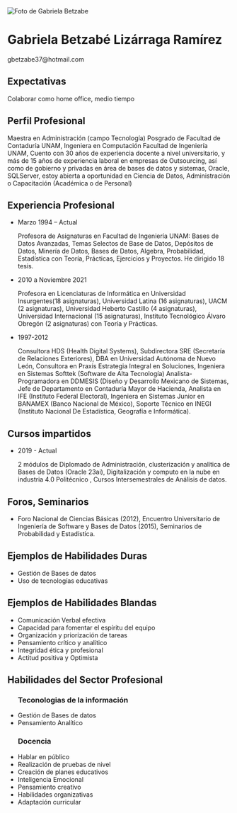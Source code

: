 <!DOCTYPE html>
<html lang="en">
<head>
    <meta charset="UTF-8">
    <meta name="viewport" content="width=device-width, initial-scale=1.0">
    <title>Mi CV: Gabriela Betzabe</title>
    <link rel="stylesheet" href="styles.css">
    <link rel="stylesheet" href="bmodel.css">
    <link rel="preconnect" href="https://fonts.googleapis.com">
<link rel="preconnect" href="https://fonts.gstatic.com" crossorigin>
<link href="https://fonts.googleapis.com/css2?family=Montserrat:ital,wght@0,100..900;1,100..900&display=swap" rel="stylesheet">
</head>
<body>
    <div class="theHeader">
    <img src="foto_cv.jpg" alt="Foto de Gabriela Betzabe" class="photoCV">
    <div class="headerText">
    <h1 class="cvName"> Gabriela Betzabé Lizárraga Ramírez</h1>
    <p class="contactInfo">gbetzabe37@hotmail.com</p> </div> </div>
    <div class="mainSection">
    <div class="contactSection">
    <h2 class="titleContact">Expectativas</h2>
    <p>Colaborar como home office, medio tiempo</p>
    <h2 class="titleContact">Perfil Profesional</h2>
    <p class="endContact">
        Maestra en Administración (campo Tecnología) Posgrado de Facultad de Contaduría UNAM, Ingeniera en Computación Facultad de Ingeniería UNAM, Cuento con 30 años de experiencia docente a nivel universitario, y más de 15 años de experiencia laboral en empresas de Outsourcing, así como de gobierno y privadas en área de bases de datos y sistemas, Oracle, SQLServer, estoy abierta a oportunidad en Ciencia de Datos, Administración o Capacitación (Académica o de Personal) 
    </p></div>
    <div class="jobHistory">
    <p><h2>Experiencia Profesional</h2></p>
    <ul> 
        <li>Marzo 1994 – Actual
            <p>Profesora de Asignaturas en Facultad de Ingeniería UNAM: Bases de Datos Avanzadas, Temas Selectos de Base de Datos, Depósitos de Datos, Minería de Datos, Bases de Datos, Algebra, Probabilidad, Estadística con Teoría, Prácticas, Ejercicios y Proyectos. He dirigido 18 tesis.</p>
        </li>
        <li>2010 a Noviembre 2021
            <p>Profesora en Licenciaturas de Informática en Universidad Insurgentes(18 asignaturas), Universidad Latina (16 asignaturas), UACM (2 asignaturas), Universidad Heberto Castillo (4 asignaturas), Universidad Internacional (15 asignaturas), Instituto Tecnológico Álvaro Obregón (2 asignaturas) con Teoría y Prácticas.</p></li>
        <li>1997-2012
        <p>Consultora HDS (Health Digital Systems), Subdirectora SRE (Secretaría de Relaciones Exteriores), DBA en Universidad Autónoma de Nuevo León, Consultora en Praxis Estrategia Integral en Soluciones, Ingeniera en Sistemas Softtek (Software de Alta Tecnología) Analista-Programadora en DDMESIS (Diseño y Desarrollo Mexicano de Sistemas, Jefe de Departamento en Contaduría Mayor de Hacienda, Analista en IFE (Instituto Federal Electoral), Ingeniera en Sistemas Junior en  BANAMEX (Banco Nacional de México), Soporte Técnico en INEGI (Instituto Nacional De Estadística, Geografía e Informática).</p> </li>
    </ul>
    <p><h2>Cursos impartidos</h2></p>
    <ul>
    <li>2019 - Actual
        <p>
            2 módulos de Diplomado de Administración, clusterización y analítica de Bases de Datos (Oracle 23ai), Digitalización y computo en la nube en industria 4.0 Politécnico , Cursos Intersemestrales de Análisis de datos.
        </p>
    </li>
    </ul>
    <p><h2>Foros, Seminarios</h2></p>
    <ul>
    <li><p>Foro Nacional de Ciencias Básicas (2012), Encuentro Universitario de Ingeniería de Software y Bases de Datos (2015), Seminarios de Probabilidad y Estadística. </p></li>
    </ul>
    <p><h2>Ejemplos de Habilidades Duras</h2></p>
    <ul>
    <li>Gestión de Bases de datos</li>
    <li>Uso de tecnologías educativas</li>
    </ul>
    <p><h2>Ejemplos de Habilidades Blandas</h2></p>
    <ul>
    <li>Comunicación Verbal efectiva</li>
    <li>Capacidad para fomentar el espíritu del equipo</li>
    <li>Organización y priorización de tareas</li>
    <li>Pensamiento crítico y analítico</li>
    <li>Integridad ética y profesional</li>
    <li>Actitud positiva y Optimista</li>
    </ul>
    <p><h2>Habilidades del Sector Profesional</h2></p>
    <ul>
    <h3>Teconologias de la información</h3>
    <li>Gestión de Bases de datos</li>
    <li>Pensamiento Analítico</li>
    <h3>Docencia</h3>
    <li>Hablar en público</li>
    <li>Realización de pruebas de nivel</li>
    <li>Creación de planes educativos</li>
    <li>Inteligencia Emocional</li>
    <li>Pensamiento creativo</li>
    <li>Habilidades organizativas</li>
    <li>Adaptación curricular</li>
    </ul>
</div></div>
</body>
</html>
